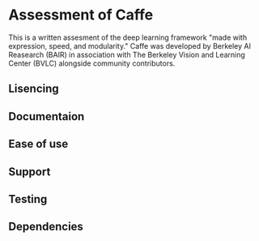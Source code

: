 # Assessment of Caffe #
This is a written assesment of the deep learning framework "made with
expression, speed, and modularity." Caffe was developed by Berkeley AI Reasearch
(BAIR) in association with The Berkeley Vision and Learning Center (BVLC)
alongside community contributors.

## Lisencing ##

## Documentaion ##

## Ease of use ##

## Support ##

## Testing ##

## Dependencies ##
